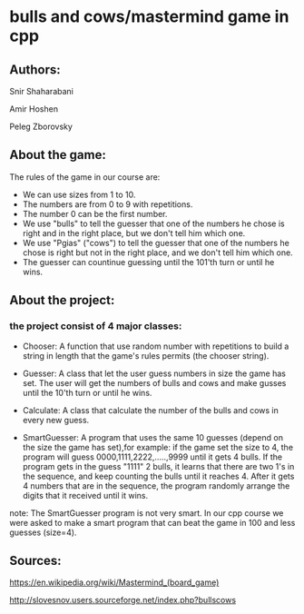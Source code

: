 # bulls and cows/mastermind game in cpp

## Authors:

Snir Shaharabani

Amir Hoshen

Peleg Zborovsky

## About the game:

The rules of the game in our course are:

* We can use sizes from 1 to 10.
* The numbers are from 0 to 9 with repetitions.
* The number 0 can be the first number.
* We use "bulls" to tell the guesser that one of the numbers he chose is right and in the right place, but we don't tell him which one.
* We use "Pgias" ("cows") to tell the guesser that one of the numbers he chose is right but not in the right place, and we don't tell him which one.
* The guesser can countinue guessing until the 101'th turn or until he wins. 

## About the project:

### the project consist of 4 major classes:

* Chooser: A function that use random number with repetitions to build a string in length that the game's rules permits (the chooser string).

* Guesser: A class that let the user guess numbers in size the game has set. The user will get the numbers of bulls and cows and make gusses until the 10'th turn or until he wins.

* Calculate: A class that calculate the number of the bulls and cows in every new guess.

* SmartGuesser: A program that uses the same 10 guesses (depend on the size the game has set),for example: if the game set the size to 4, the program will guess 0000,1111,2222,.....,9999 until it gets 4 bulls.
              If the program gets in the guess "1111" 2 bulls, it learns that there are two 1's in the sequence, 
              and keep counting the bulls until it reaches 4.
              After it gets 4 numbers that are in the sequence, the program randomly arrange the digits that it received until it wins. 

note: The SmartGuesser program is not very smart. In our cpp course we were asked to make a smart program that can beat the game in 100 and less guesses (size=4).

## Sources:

https://en.wikipedia.org/wiki/Mastermind_(board_game)

http://slovesnov.users.sourceforge.net/index.php?bullscows

